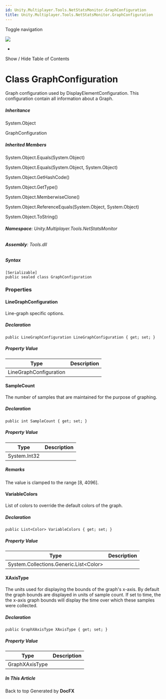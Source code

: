```yaml
---
id: Unity.Multiplayer.Tools.NetStatsMonitor.GraphConfiguration
title: Unity.Multiplayer.Tools.NetStatsMonitor.GraphConfiguration
---
```


<div id="wrapper">

<div>

<div class="container">

<div class="navbar-header">

Toggle navigation

<img src="../logo.svg" id="logo" class="svg" />

</div>

<div id="navbar" class="collapse navbar-collapse">

<div class="form-group">

</div>

</div>

</div>

<div class="subnav navbar navbar-default">

<div id="breadcrumb" class="container hide-when-search">

-   

</div>

</div>

</div>

<div class="container body-content hide-when-search" role="main">

<div class="sidenav hide-when-search">

Show / Hide Table of Contents

<div id="sidetoggle" class="sidetoggle collapse">

<div id="sidetoc">

</div>

</div>

</div>

<div class="article row grid-right">

<div class="col-md-10">

# Class GraphConfiguration

<div class="markdown level0 summary">

Graph configuration used by DisplayElementConfiguration. This
configuration contain all information about a Graph.

</div>

<div class="markdown level0 conceptual">

</div>

<div class="inheritance">

##### Inheritance

<div class="level0">

System.Object

</div>

<div class="level1">

GraphConfiguration

</div>

</div>

<div class="inheritedMembers">

##### Inherited Members

<div>

System.Object.Equals(System.Object)

</div>

<div>

System.Object.Equals(System.Object, System.Object)

</div>

<div>

System.Object.GetHashCode()

</div>

<div>

System.Object.GetType()

</div>

<div>

System.Object.MemberwiseClone()

</div>

<div>

System.Object.ReferenceEquals(System.Object, System.Object)

</div>

<div>

System.Object.ToString()

</div>

</div>

###### **Namespace**: Unity.Multiplayer.Tools.NetStatsMonitor

###### **Assembly**: Tools.dll

##### Syntax

<div class="codewrapper">

``` lang-csharp
[Serializable]
public sealed class GraphConfiguration
```

</div>

### Properties

#### LineGraphConfiguration

<div class="markdown level1 summary">

Line-graph specific options.

</div>

<div class="markdown level1 conceptual">

</div>

##### Declaration

<div class="codewrapper">

``` lang-csharp
public LineGraphConfiguration LineGraphConfiguration { get; set; }
```

</div>

##### Property Value

| Type                   | Description |
|------------------------|-------------|
| LineGraphConfiguration |             |

#### SampleCount

<div class="markdown level1 summary">

The number of samples that are maintained for the purpose of graphing.

</div>

<div class="markdown level1 conceptual">

</div>

##### Declaration

<div class="codewrapper">

``` lang-csharp
public int SampleCount { get; set; }
```

</div>

##### Property Value

| Type         | Description |
|--------------|-------------|
| System.Int32 |             |

##### Remarks

<div class="markdown level1 remarks">

The value is clamped to the range \[8, 4096\].

</div>

#### VariableColors

<div class="markdown level1 summary">

List of colors to override the default colors of the graph.

</div>

<div class="markdown level1 conceptual">

</div>

##### Declaration

<div class="codewrapper">

``` lang-csharp
public List<Color> VariableColors { get; set; }
```

</div>

##### Property Value

| Type                                     | Description |
|------------------------------------------|-------------|
| System.Collections.Generic.List\<Color\> |             |

#### XAxisType

<div class="markdown level1 summary">

The units used for displaying the bounds of the graph's x-axis. By
default the graph bounds are displayed in units of sample count. If set
to time, the the x-axis graph bounds will display the time over which
these samples were collected.

</div>

<div class="markdown level1 conceptual">

</div>

##### Declaration

<div class="codewrapper">

``` lang-csharp
public GraphXAxisType XAxisType { get; set; }
```

</div>

##### Property Value

| Type           | Description |
|----------------|-------------|
| GraphXAxisType |             |

</div>

<div class="hidden-sm col-md-2" role="complementary">

<div class="sideaffix">

<div class="contribution">

</div>

##### In This Article

<div>

</div>

</div>

</div>

</div>

</div>

<div class="grad-bottom">

</div>

<div class="footer">

<div class="container">

Back to top Generated by **DocFX**

</div>

</div>

</div>
